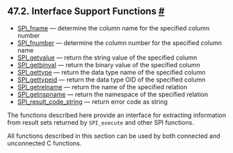 ## 47.2. Interface Support Functions [#](#SPI-INTERFACE-SUPPORT)

  * [SPI\_fname](spi-spi-fname) — determine the column name for the specified column number
  * [SPI\_fnumber](spi-spi-fnumber) — determine the column number for the specified column name
  * [SPI\_getvalue](spi-spi-getvalue) — return the string value of the specified column
  * [SPI\_getbinval](spi-spi-getbinval) — return the binary value of the specified column
  * [SPI\_gettype](spi-spi-gettype) — return the data type name of the specified column
  * [SPI\_gettypeid](spi-spi-gettypeid) — return the data type OID of the specified column
  * [SPI\_getrelname](spi-spi-getrelname) — return the name of the specified relation
  * [SPI\_getnspname](spi-spi-getnspname) — return the namespace of the specified relation
  * [SPI\_result\_code\_string](spi-spi-result-code-string) — return error code as string

The functions described here provide an interface for extracting information from result sets returned by `SPI_execute` and other SPI functions.

All functions described in this section can be used by both connected and unconnected C functions.